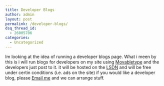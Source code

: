 ```yaml
---
title: Developer Blogs
author: admin
layout: post
permalink: /developer-blogs/
dsq_thread_id:
  - 26005706
categories:
  - Uncategorized
---
```

Im looking at the idea of running a developer blogs page. What i meen by this is i will run blogs for developers on my site using [Movabletype][1] and the developers just post to it. it will be hosted on the [LSDN][2] and will be free under certin conditions (i.e. ads on the site) if you would like a developer blog, please [Email me][3] and we can arrange stuff.

 [1]: http://www.movabletype.org
 [2]: http://www.lsdn.tk
 [3]: mailto:webmaster[at]lotas-smartman[dot]net